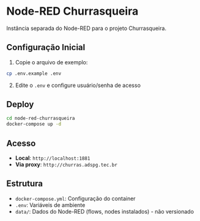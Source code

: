 # Node-RED Churrasqueira

Instância separada do Node-RED para o projeto Churrasqueira.

## Configuração Inicial

1. Copie o arquivo de exemplo:
```bash
cp .env.example .env
```

2. Edite o `.env` e configure usuário/senha de acesso

## Deploy

```bash
cd node-red-churrasqueira
docker-compose up -d
```

## Acesso

- **Local**: `http://localhost:1881`
- **Via proxy**: `http://churras.adspg.tec.br`

## Estrutura

- `docker-compose.yml`: Configuração do container
- `.env`: Variáveis de ambiente
- `data/`: Dados do Node-RED (flows, nodes instalados) - não versionado

